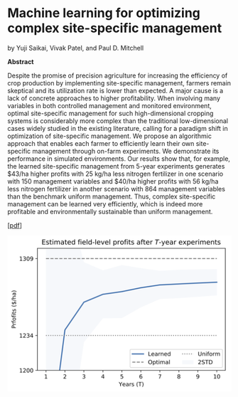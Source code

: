 # Machine learning for optimizing complex site-specific management
by Yuji Saikai, Vivak Patel, and Paul D. Mitchell

**Abstract**

Despite the promise of precision agriculture for increasing the efficiency of crop production by implementing site-specific management, farmers remain skeptical and its utilization rate is lower than expected. A major cause is a lack of concrete approaches to higher profitability. When involving many variables in both controlled management and monitored environment, optimal site-specific management for such high-dimensional cropping systems is considerably more complex than the traditional low-dimensional cases widely studied in the existing literature, calling for a paradigm shift in optimization of site-specific management. We propose an algorithmic approach that enables each farmer to efficiently learn their own site-specific management through on-farm experiments. We demonstrate its performance in simulated environments. Our results show that, for example, the learned site-specific management from 5-year experiments generates $43/ha higher profits with 25 kg/ha less nitrogen fertilizer in one scenario with 150 management variables and $40/ha higher profits with 56 kg/ha less nitrogen fertilizer in another scenario with 864 management variables than the benchmark uniform management. Thus, complex site-specific management can be learned very efficiently, which is indeed more profitable and environmentally sustainable than uniform management.

[[pdf](bopa.pdf)]

![](pi_curves.png)
